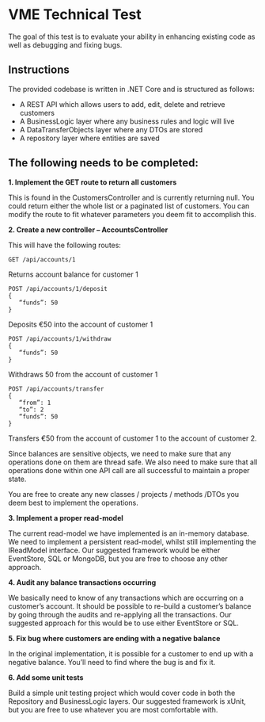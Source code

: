 # VME Technical Test
The goal of this test is to evaluate your ability in enhancing existing code as well as debugging and fixing bugs.


## Instructions
The provided codebase is written in .NET Core and is structured as follows:
-	A REST API which allows users to add, edit, delete and retrieve customers
-	A BusinessLogic layer where any business rules and logic will live
-	A DataTransferObjects layer where any DTOs are stored
-	A repository layer where entities are saved

## The following needs to be completed:
**1.	Implement the GET route to return all customers**

This is found in the CustomersController and is currently returning null. You could return either the whole list or a paginated list of customers. You can modify the route to fit whatever parameters you deem fit to accomplish this.

**2.	Create a new controller – AccountsController**

This will have the following routes:

```
GET /api/accounts/1
```

Returns account balance for customer 1

```
POST /api/accounts/1/deposit
{
   “funds”: 50
}
```

Deposits €50 into the account of customer 1

```
POST /api/accounts/1/withdraw
{
   “funds”: 50
}
```

Withdraws 50 from the account of customer 1

```
POST /api/accounts/transfer
{
   “from”: 1
   “to”: 2
   “funds”: 50
}
```

Transfers €50 from the account of customer 1 to the account of customer 2.

Since balances are sensitive objects, we need to make sure that any operations done on them are thread safe. We also need to make sure that all operations done within one API call are all successful to maintain a proper state.

You are free to create any new classes / projects / methods /DTOs you deem best to implement the operations. 

**3.	Implement a proper read-model**

The current read-model we have implemented is an in-memory database. We need to implement a persistent read-model, whilst still implementing the IReadModel interface. Our suggested framework would be either EventStore, SQL or MongoDB, but you are free to choose any other approach.

**4.	Audit any balance transactions occurring** 

We basically need to know of any transactions which are occurring on a customer’s account.  It should be possible to re-build a customer’s balance by going through the audits and re-applying all the transactions. Our suggested approach for this would be to use either EventStore or SQL.

**5.	Fix bug where customers are ending with a negative balance**

In the original implementation, it is possible for a customer to end up with a negative balance. You’ll need to find where the bug is and fix it.

**6.	Add some unit tests**

Build a simple unit testing project which would cover code in both the Repository and BusinessLogic layers. Our suggested framework is xUnit, but you are free to use whatever you are most comfortable with.

